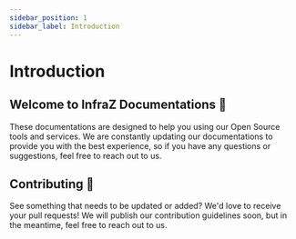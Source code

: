 ```yaml
---
sidebar_position: 1
sidebar_label: Introduction
---
```


# Introduction

## Welcome to InfraZ Documentations 🚀

These documentations are designed to help you using our Open Source tools and services. We are constantly updating our documentations to provide you with the best experience, so if you have any questions or suggestions, feel free to reach out to us.

## Contributing 🤘
See something that needs to be updated or added? We'd love to receive your pull requests!
We will publish our contribution guidelines soon, but in the meantime, feel free to reach out to us.
